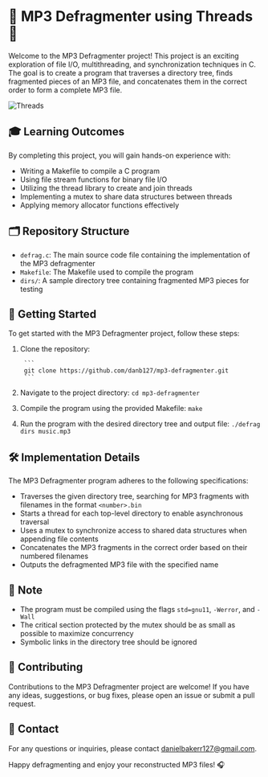 # 🎵 MP3 Defragmenter using Threads 🧩

Welcome to the MP3 Defragmenter project! This project is an exciting exploration of file I/O, multithreading, and synchronization techniques in C. The goal is to create a program that traverses a directory tree, finds fragmented pieces of an MP3 file, and concatenates them in the correct order to form a complete MP3 file.

![Threads](https://i.imgur.com/jLFgG8A.gif)

## 🎓 Learning Outcomes
By completing this project, you will gain hands-on experience with:
- Writing a Makefile to compile a C program
- Using file stream functions for binary file I/O
- Utilizing the thread library to create and join threads
- Implementing a mutex to share data structures between threads
- Applying memory allocator functions effectively

## 🗂️ Repository Structure
- `defrag.c`: The main source code file containing the implementation of the MP3 defragmenter
- `Makefile`: The Makefile used to compile the program
- `dirs/`: A sample directory tree containing fragmented MP3 pieces for testing

## 🚀 Getting Started
To get started with the MP3 Defragmenter project, follow these steps:
1. Clone the repository:
        
        ```
        git clone https://github.com/danb127/mp3-defragmenter.git
        ```
2. Navigate to the project directory:
        ```
        cd mp3-defragmenter
        ```
3. Compile the program using the provided Makefile:
        ```
        make
        ```
4. Run the program with the desired directory tree and output file:
        ```
        ./defrag dirs music.mp3
        ```
## 🛠️ Implementation Details
The MP3 Defragmenter program adheres to the following specifications:
- Traverses the given directory tree, searching for MP3 fragments with filenames in the format `<number>.bin`
- Starts a thread for each top-level directory to enable asynchronous traversal
- Uses a mutex to synchronize access to shared data structures when appending file contents
- Concatenates the MP3 fragments in the correct order based on their numbered filenames
- Outputs the defragmented MP3 file with the specified name

## 📝 Note
- The program must be compiled using the flags `std=gnu11`, `-Werror`, and `-Wall`
- The critical section protected by the mutex should be as small as possible to maximize concurrency
- Symbolic links in the directory tree should be ignored

## 🤝 Contributing
Contributions to the MP3 Defragmenter project are welcome! If you have any ideas, suggestions, or bug fixes, please open an issue or submit a pull request.

## 📧 Contact
For any questions or inquiries, please contact danielbakerr127@gmail.com.

Happy defragmenting and enjoy your reconstructed MP3 files! 🎧

